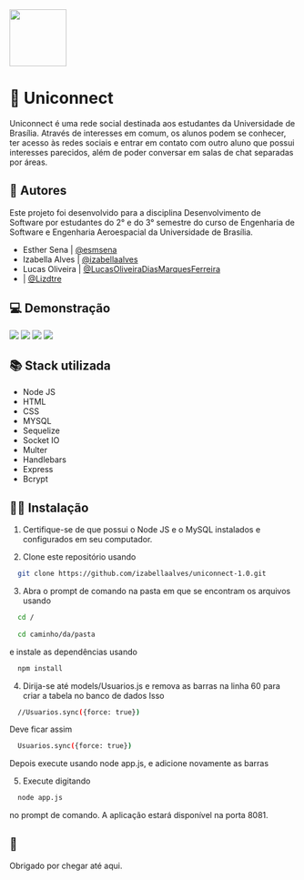 
<img src="https://github.com/izabellaalves/uniconnect-1.0/blob/master/public/imagens/rose.png" width="100" height="100">


# 🌹 Uniconnect

Uniconnect é uma rede social destinada aos estudantes da Universidade de Brasília. Através de interesses em comum, os alunos podem se conhecer, ter acesso às redes sociais e entrar em contato com outro aluno que possui interesses parecidos, além de poder conversar em salas de chat separadas por áreas.




## 🤝 Autores

Este projeto foi desenvolvido para a disciplina Desenvolvimento de Software por estudantes do 2° e do 3° semestre do curso de Engenharia de Software e Engenharia Aeroespacial da Universidade de Brasília.
- Esther Sena | [@esmsena](https://github.com/esmsena)
- Izabella Alves | [@izabellaalves](https://github.com/izabellaalves)
- Lucas Oliveira | [@LucasOliveiraDiasMarquesFerreira](https://github.com/LucasOliveiraDiasMarquesFerreira)
- | [@Lizdtre](https://github.com/Lizdtre)




## 💻 Demonstração

<img src="https://github.com/izabellaalves/uniconnect-1.0/blob/master/public/imagens/Captura%20de%20Tela%20(1).png">
<img src="https://github.com/izabellaalves/uniconnect-1.0/blob/master/public/imagens/Captura%20de%20Tela%20(2).png">
<img src="https://github.com/izabellaalves/uniconnect-1.0/blob/master/public/imagens/Captura%20de%20Tela%20(3).png">
<img src="https://github.com/izabellaalves/uniconnect-1.0/blob/master/public/imagens/Captura%20de%20Tela%20(4).png">



## 📚 Stack utilizada

- Node JS
- HTML
- CSS
- MYSQL
- Sequelize
- Socket IO
- Multer
- Handlebars
- Express
- Bcrypt


## 🧑‍💻 Instalação

1. Certifique-se de que possui o Node JS e o MySQL instalados e configurados em seu computador.

2. Clone este repositório usando 
```bash
  git clone https://github.com/izabellaalves/uniconnect-1.0.git
```

3. Abra o prompt de comando na pasta em que se encontram os arquivos usando

```bash
  cd /
  
  cd caminho/da/pasta
```

e instale as dependências usando

```bash
  npm install 
```
4. Dirija-se até models/Usuarios.js e remova as barras na linha 60 para criar a tabela no banco de dados
Isso 
```bash
  //Usuarios.sync({force: true})
```
Deve ficar assim
```bash
  Usuarios.sync({force: true})
```
Depois execute usando node app.js, e adicione novamente as barras

5. Execute digitando 
```bash
  node app.js
```
no prompt de comando. A aplicação estará disponível na porta 8081.

## 💌 

Obrigado por chegar até aqui. 
